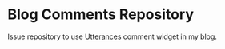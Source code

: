 # Blog Comments Repository

Issue repository to use [Utterances](https://utteranc.es/) comment widget in my [blog](https://blog.woong.io/).